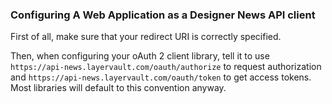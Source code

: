 ### Configuring A Web Application as a Designer News API client

First of all, make sure that your redirect URI is correctly specified.

Then, when configuring your oAuth 2 client library, tell it to use ```https://api-news.layervault.com/oauth/authorize``` to request authorization and ```https://api-news.layervault.com/oauth/token``` to get access tokens. Most libraries will default to this convention anyway.

